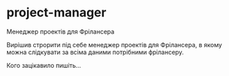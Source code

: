project-manager
===============

Менеджер проектів для Фрілансера

Вирішив строрити під себе менеджер проектів для Фрілансера, в якому можна слідкувати за всіма даними потрібними фрілансеру.

Кого зацікавило пишіть...
